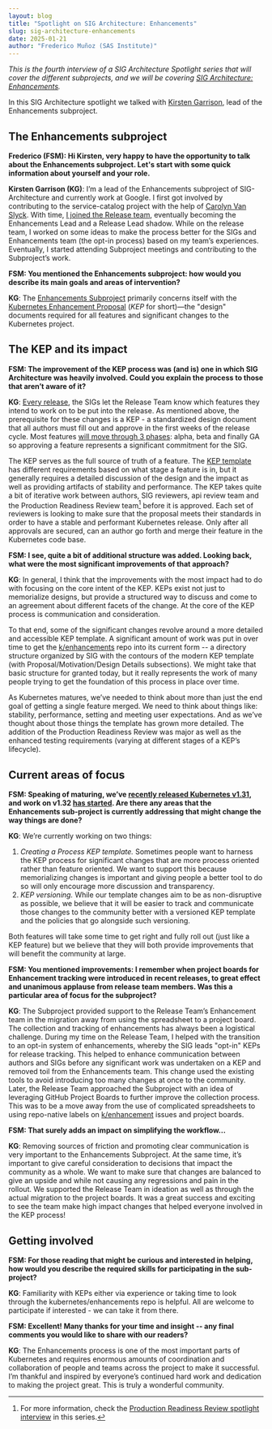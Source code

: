 ```yaml
---
layout: blog
title: "Spotlight on SIG Architecture: Enhancements"
slug: sig-architecture-enhancements
date: 2025-01-21
author: "Frederico Muñoz (SAS Institute)"
---
```


_This is the fourth interview of a SIG Architecture Spotlight series that will cover the different
subprojects, and we will be covering [SIG Architecture:
Enhancements](https://github.com/kubernetes/community/blob/master/sig-architecture/README.md#enhancements)._

In this SIG Architecture spotlight we talked with [Kirsten
Garrison](https://github.com/kikisdeliveryservice), lead of the Enhancements subproject.

## The Enhancements subproject

**Frederico (FSM): Hi Kirsten, very happy to have the opportunity to talk about the Enhancements
subproject. Let's start with some quick information about yourself and your role.**

**Kirsten Garrison (KG)**: I’m a lead of the Enhancements subproject of SIG-Architecture and
currently work at Google. I first got involved by contributing to the service-catalog project with
the help of [Carolyn Van Slyck](https://github.com/carolynvs). With time, [I joined the Release
team](https://github.com/kubernetes/sig-release/blob/master/releases/release-1.17/release_team.md),
eventually becoming the Enhancements Lead and a Release Lead shadow. While on the release team, I
worked on some ideas to make the process better for the SIGs and Enhancements team (the opt-in
process) based on my team’s experiences. Eventually, I started attending Subproject meetings and
contributing to the Subproject’s work.

**FSM: You mentioned the Enhancements subproject: how would you describe its main goals and areas of
intervention?**

**KG**: The [Enhancements
Subproject](https://github.com/kubernetes/community/blob/master/sig-architecture/README.md#enhancements)
primarily concerns itself with the [Kubernetes Enhancement
Proposal](https://github.com/kubernetes/enhancements/blob/master/keps/sig-architecture/0000-kep-process/README.md)
(_KEP_ for short)—the "design" documents required for all features and significant changes
to the Kubernetes project.

## The KEP and its impact

**FSM: The improvement of the KEP process was (and is) one in which SIG Architecture was heavily
involved. Could you explain the process to those that aren’t aware of it?**

**KG**: [Every release](https://kubernetes.io/releases/release/#the-release-cycle), the SIGs let the
Release Team know which features they intend to work on to be put into the release. As mentioned
above, the prerequisite for these changes is a KEP - a standardized design document that all authors
must fill out and approve in the first weeks of the release cycle. Most features [will move
through 3
phases](https://kubernetes.io/docs/reference/command-line-tools-reference/feature-gates/#feature-stages):
alpha, beta and finally GA so approving a feature represents a significant commitment for the SIG.

The KEP serves as the full source of truth of a feature. The [KEP
template](https://github.com/kubernetes/enhancements/blob/master/keps/NNNN-kep-template/README.md)
has different requirements based on what stage a feature is in, but it generally requires a detailed
discussion of the design and the impact as well as providing artifacts of stability and
performance. The KEP takes quite a bit of iterative work between authors, SIG reviewers, api review
team and the Production Readiness Review team[^1] before it is approved. Each set of reviewers is
looking to make sure that the proposal meets their standards in order to have a stable and
performant Kubernetes release. Only after all approvals are secured, can an author go forth and
merge their feature in the Kubernetes code base.


**FSM: I see, quite a bit of additional structure was added. Looking back, what were the most
significant improvements of that approach?**

**KG**: In general, I think that the improvements with the most impact had to do with focusing on
the core intent of the KEP. KEPs exist not just to memorialize designs, but provide a structured way
to discuss and come to an agreement about different facets of the change. At the core of the KEP
process is communication and consideration.

To that end, some of the significant changes revolve around a more detailed and accessible KEP
template. A significant amount of work was put in over time to get the
[k/enhancements](https://github.com/kubernetes/enhancements) repo into its current form -- a
directory structure organized by SIG with the contours of the modern KEP template (with
Proposal/Motivation/Design Details subsections). We might take that basic structure for granted
today, but it really represents the work of many people trying to get the foundation of this process
in place over time.

As Kubernetes matures, we’ve needed to think about more than just the end goal of getting a single
feature merged. We need to think about things like: stability, performance, setting and meeting user
expectations. And as we’ve thought about those things the template has grown more detailed. The
addition of the Production Readiness Review was major as well as the enhanced testing requirements
(varying at different stages of a KEP’s lifecycle).

## Current areas of focus

**FSM: Speaking of maturing, we’ve [recently released Kubernetes
v1.31](https://kubernetes.io/blog/2024/08/13/kubernetes-v1-31-release/), and work on v1.32 [has
started](https://github.com/fsmunoz/sig-release/tree/release-1.32/releases/release-1.32). Are there
any areas that the Enhancements sub-project is currently addressing that might change the way things
are done?**

**KG**: We’re currently working on two things:

  1) _Creating a Process KEP template._ Sometimes people want to harness the KEP process for
  significant changes that are more process oriented rather than feature oriented. We want to
  support this because memorializing changes is important and giving people a better tool to do so
  will only encourage more discussion and transparency.
  2) _KEP versioning._ While our template changes aim to be as non-disruptive as possible, we
  believe that it will be easier to track and communicate those changes to the community better with
  a versioned KEP template and the policies that go alongside such versioning.

Both features will take some time to get right and fully roll out (just like a KEP feature) but we
believe that they will both provide improvements that will benefit the community at large.

**FSM: You mentioned improvements: I remember when project boards for Enhancement tracking were
introduced in recent releases, to great effect and unanimous applause from release team members. Was
this a particular area of focus for the subproject?**

**KG**: The Subproject provided support to the Release Team’s Enhancement team in the migration away
from using the spreadsheet to a project board. The collection and tracking of enhancements has
always been a logistical challenge. During my time on the Release Team, I helped with the transition
to an opt-in system of enhancements, whereby the SIG leads "opt-in" KEPs for release tracking. This
helped to enhance communication between authors and SIGs before any significant work was undertaken
on a KEP and removed toil from the Enhancements team. This change used the existing tools to avoid
introducing too many changes at once to the community. Later, the Release Team approached the
Subproject with an idea of leveraging GitHub Project Boards to further improve the collection
process. This was to be a move away from the use of complicated spreadsheets to using repo-native
labels on [k/enhancement](https://github.com/kubernetes/enhancements) issues and project boards.

**FSM: That surely adds an impact on simplifying the workflow...**

**KG**: Removing sources of friction and promoting clear communication is very important to the
Enhancements Subproject.  At the same time, it’s important to give careful consideration to
decisions that impact the community as a whole. We want to make sure that changes are balanced to
give an upside and while not causing any regressions and pain in the rollout. We supported the
Release Team in ideation as well as through the actual migration to the project boards. It was a
great success and exciting to see the team make high impact changes that helped everyone involved in
the KEP process!

## Getting involved

**FSM: For those reading that might be curious and interested in helping, how would you describe the
required skills for participating in the sub-project?**

**KG**: Familiarity with KEPs either via experience or taking time to look through the
kubernetes/enhancements repo is helpful. All are welcome to participate if interested - we can take
it from there.

**FSM: Excellent! Many thanks for your time and insight -- any final comments you would like to
share with our readers?**

**KG**: The Enhancements process is one of the most important parts of Kubernetes and requires
enormous amounts of coordination and collaboration of people and teams across the project to make it
successful. I’m thankful and inspired by everyone’s continued hard work and dedication to making the
project great. This is truly a wonderful community.


[^1]: For more information, check the [Production Readiness Review spotlight
    interview](https://kubernetes.io/blog/2023/11/02/sig-architecture-production-readiness-spotlight-2023/)
    in this series.
